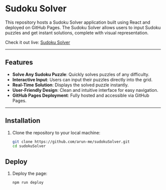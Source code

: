 # Sudoku Solver

This repository hosts a Sudoku Solver application built using React and deployed on GitHub Pages. The Sudoku Solver allows users to input Sudoku puzzles and get instant solutions, complete with visual representation.

Check it out live: [Sudoku Solver](https://arun-me.github.io/sudokuSolver/)

---

## Features

- **Solve Any Sudoku Puzzle**: Quickly solves puzzles of any difficulty.
- **Interactive Input**: Users can input their puzzles directly into the grid.
- **Real-Time Solution**: Displays the solved puzzle instantly.
- **User-Friendly Design**: Clean and intuitive interface for easy navigation.
- **GitHub Pages Deployment**: Fully hosted and accessible via GitHub Pages.

---

## Installation

1. Clone the repository to your local machine:

   ```bash
   git clone https://github.com/arun-me/sudokuSolver.git
   cd sudokuSolver

## Deploy

1. Deploy the page:

   ```bash
   npm run deploy
